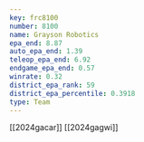 ```yaml
---
key: frc8100
number: 8100
name: Grayson Robotics
epa_end: 8.87
auto_epa_end: 1.39
teleop_epa_end: 6.92
endgame_epa_end: 0.57
winrate: 0.32
district_epa_rank: 59
district_epa_percentile: 0.3918
type: Team
---
```

[[2024gacar]]
[[2024gagwi]]
